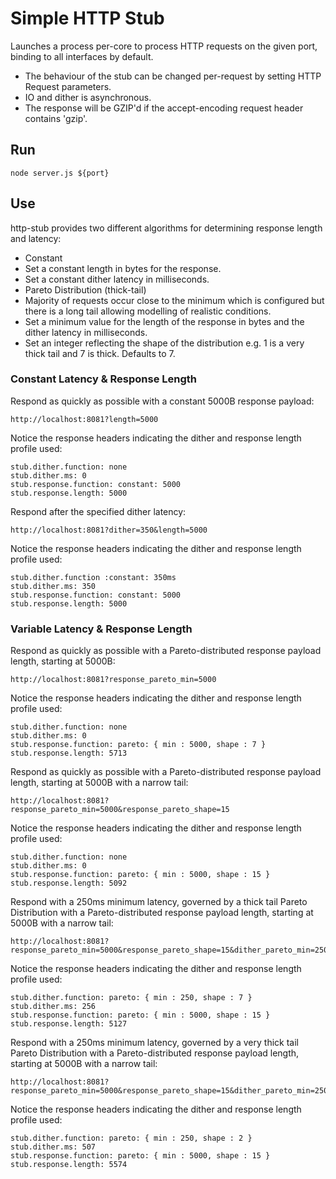 # Simple HTTP Stub
Launches a process per-core to process HTTP requests on the given port, binding to all interfaces by default.

- The behaviour of the stub can be changed per-request by setting HTTP Request parameters.
- IO and dither is asynchronous.
- The response will be GZIP'd if the accept-encoding request header contains 'gzip'.

## Run 
```
node server.js ${port}
```

## Use

http-stub provides two different algorithms for determining response length and latency:

- Constant
 - Set a constant length in bytes for the response.
 - Set a constant dither latency in milliseconds.
- Pareto Distribution (thick-tail)
 - Majority of requests occur close to the minimum which is configured but there is a long tail allowing modelling of realistic conditions.
 - Set a minimum value for the length of the response in bytes and the dither latency in milliseconds.
 - Set an integer reflecting the shape of the distribution e.g. 1 is a very thick tail and 7 is thick. Defaults to 7.

### Constant Latency & Response Length

Respond as quickly as possible with a constant 5000B response payload:
```
http://localhost:8081?length=5000
```

Notice the response headers indicating the dither and response length profile used:
```
stub.dither.function: none
stub.dither.ms: 0
stub.response.function: constant: 5000
stub.response.length: 5000
```

Respond after the specified dither latency:
```
http://localhost:8081?dither=350&length=5000
```

Notice the response headers indicating the dither and response length profile used:
```
stub.dither.function :constant: 350ms
stub.dither.ms: 350
stub.response.function: constant: 5000
stub.response.length: 5000
```

### Variable Latency & Response Length

Respond as quickly as possible with a Pareto-distributed response payload length, starting at 5000B:
```
http://localhost:8081?response_pareto_min=5000
```

Notice the response headers indicating the dither and response length profile used:
```
stub.dither.function: none
stub.dither.ms: 0
stub.response.function: pareto: { min : 5000, shape : 7 }
stub.response.length: 5713
```

Respond as quickly as possible with a Pareto-distributed response payload length, starting at 5000B with a narrow tail:
```
http://localhost:8081?response_pareto_min=5000&response_pareto_shape=15
```

Notice the response headers indicating the dither and response length profile used:
```
stub.dither.function: none
stub.dither.ms: 0
stub.response.function: pareto: { min : 5000, shape : 15 }
stub.response.length: 5092
```

Respond with a 250ms minimum latency, governed by a thick tail Pareto Distribution with a Pareto-distributed response payload length, starting at 5000B with a narrow tail:
```
http://localhost:8081?response_pareto_min=5000&response_pareto_shape=15&dither_pareto_min=250
```

Notice the response headers indicating the dither and response length profile used:
```
stub.dither.function: pareto: { min : 250, shape : 7 }
stub.dither.ms: 256
stub.response.function: pareto: { min : 5000, shape : 15 }
stub.response.length: 5127
```

Respond with a 250ms minimum latency, governed by a very thick tail Pareto Distribution with a Pareto-distributed response payload length, starting at 5000B with a narrow tail:
```
http://localhost:8081?response_pareto_min=5000&response_pareto_shape=15&dither_pareto_min=250&dither_pareto_shape=2
```

Notice the response headers indicating the dither and response length profile used:
```
stub.dither.function: pareto: { min : 250, shape : 2 }
stub.dither.ms: 507
stub.response.function: pareto: { min : 5000, shape : 15 }
stub.response.length: 5574
```
